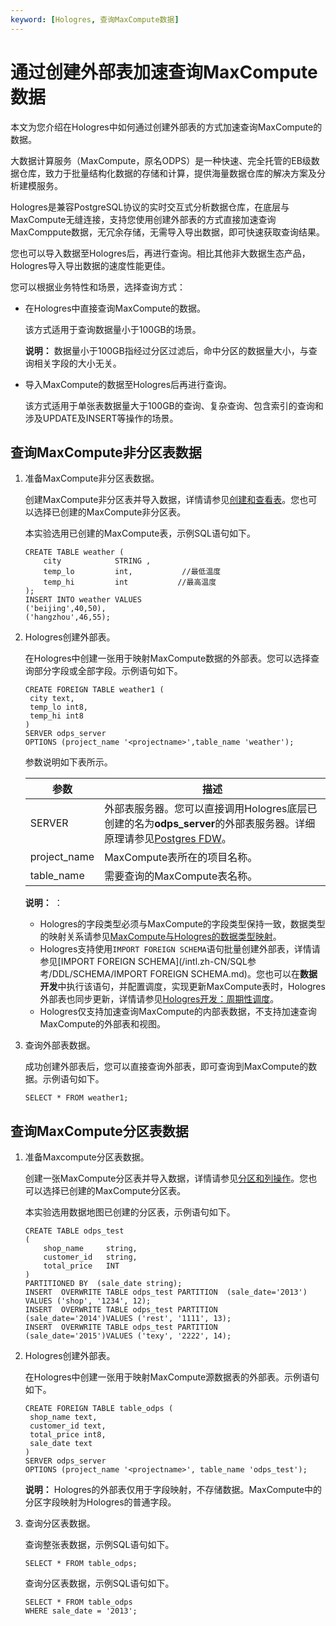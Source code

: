 ```yaml
---
keyword: [Hologres, 查询MaxCompute数据]
---
```


# 通过创建外部表加速查询MaxCompute数据

本文为您介绍在Hologres中如何通过创建外部表的方式加速查询MaxCompute的数据。

大数据计算服务（MaxCompute，原名ODPS）是一种快速、完全托管的EB级数据仓库，致力于批量结构化数据的存储和计算，提供海量数据仓库的解决方案及分析建模服务。

Hologres是兼容PostgreSQL协议的实时交互式分析数据仓库，在底层与MaxCompute无缝连接，支持您使用创建外部表的方式直接加速查询MaxComppute数据，无冗余存储，无需导入导出数据，即可快速获取查询结果。

您也可以导入数据至Hologres后，再进行查询。相比其他非大数据生态产品，Hologres导入导出数据的速度性能更佳。

您可以根据业务特性和场景，选择查询方式：

-   在Hologres中直接查询MaxCompute的数据。

    该方式适用于查询数据量小于100GB的场景。

    **说明：** 数据量小于100GB指经过分区过滤后，命中分区的数据量大小，与查询相关字段的大小无关。

-   导入MaxCompute的数据至Hologres后再进行查询。

    该方式适用于单张表数据量大于100GB的查询、复杂查询、包含索引的查询和涉及UPDATE及INSERT等操作的场景。


## 查询MaxCompute非分区表数据

1.  准备MaxCompute非分区表数据。

    创建MaxCompute非分区表并导入数据，详情请参见[创建和查看表](/intl.zh-CN/快速入门/创建和查看表.md)。您也可以选择已创建的MaxCompute非分区表。

    本实验选用已创建的MaxCompute表，示例SQL语句如下。

    ```
    CREATE TABLE weather (
        city            STRING ,
        temp_lo         int,           //最低温度
        temp_hi         int           //最高温度
    );
    INSERT INTO weather VALUES 
    ('beijing',40,50),
    ('hangzhou',46,55);
    ```

2.  Hologres创建外部表。

    在Hologres中创建一张用于映射MaxCompute数据的外部表。您可以选择查询部分字段或全部字段。示例语句如下。

    ```
    CREATE FOREIGN TABLE weather1 (
     city text,
     temp_lo int8,
     temp_hi int8
    )
    SERVER odps_server
    OPTIONS (project_name '<projectname>',table_name 'weather');
    ```

    参数说明如下表所示。

    |参数|描述|
    |--|--|
    |SERVER|外部表服务器。您可以直接调用Hologres底层已创建的名为**odps\_server**的外部表服务器。详细原理请参见[Postgres FDW](https://www.postgresql.org/docs/11/postgres-fdw.html?spm=a2c4g.11186623.2.11.7e476020Gyif3k)。 |
    |project\_name|MaxCompute表所在的项目名称。|
    |table\_name|需要查询的MaxCompute表名称。|

    **说明：** ：

    -   Hologres的字段类型必须与MaxCompute的字段类型保持一致，数据类型的映射关系请参见[MaxCompute与Hologres的数据类型映射](/intl.zh-CN/SQL参考/数据类型.md)。
    -   Hologres支持使用`IMPORT FOREIGN SCHEMA`语句批量创建外部表，详情请参见[IMPORT FOREIGN SCHEMA](/intl.zh-CN/SQL参考/DDL/SCHEMA/IMPORT FOREIGN SCHEMA.md)。您也可以在**数据开发**中执行该语句，并配置调度，实现更新MaxCompute表时，Hologres外部表也同步更新，详情请参见[Hologres开发：周期性调度](/intl.zh-CN/基于HoloStudio的开发/数据开发/Hologres开发：周期性调度.md)。
    -   Hologres仅支持加速查询MaxCompute的内部表数据，不支持加速查询MaxCompute的外部表和视图。
3.  查询外部表数据。

    成功创建外部表后，您可以直接查询外部表，即可查询到MaxCompute的数据。示例语句如下。

    ```
    SELECT * FROM weather1;
    ```


## 查询MaxCompute分区表数据

1.  准备Maxcompute分区表数据。

    创建一张MaxCompute分区表并导入数据，详情请参见[分区和列操作](/intl.zh-CN/开发/SQL及函数/DDL语句/分区和列操作.md)。您也可以选择已创建的MaxCompute分区表。

    本实验选用数据地图已创建的分区表，示例语句如下。

    ```
    CREATE TABLE odps_test
    (
        shop_name     string,
        customer_id   string,
        total_price   INT 
    )
    PARTITIONED BY  (sale_date string);
    INSERT  OVERWRITE TABLE odps_test PARTITION  (sale_date='2013') VALUES ('shop', '1234', 12);
    INSERT  OVERWRITE TABLE odps_test PARTITION  (sale_date='2014')VALUES ('rest', '1111', 13);
    INSERT  OVERWRITE TABLE odps_test PARTITION (sale_date='2015')VALUES ('texy', '2222', 14);
    ```

2.  Hologres创建外部表。

    在Hologres中创建一张用于映射MaxCompute源数据表的外部表。示例语句如下。

    ```
    CREATE FOREIGN TABLE table_odps (
     shop_name text,
     customer_id text,
     total_price int8,
     sale_date text
    )
    SERVER odps_server
    OPTIONS (project_name '<projectname>', table_name 'odps_test');
    ```

    **说明：** Hologres的外部表仅用于字段映射，不存储数据。MaxCompute中的分区字段映射为Hologres的普通字段。

3.  查询分区表数据。

    查询整张表数据，示例SQL语句如下。

    ```
    SELECT * FROM table_odps;
    ```

    查询分区表数据，示例SQL语句如下。

    ```
    SELECT * FROM table_odps 
    WHERE sale_date = '2013';
    ```


